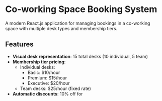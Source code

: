 # Co-working Space Booking System

A modern React.js application for managing bookings in a co-working space with multiple desk types and membership tiers.

## Features

- **Visual desk representation**: 15 total desks (10 individual, 5 team)
- **Membership tier pricing**:
  - Individual desks:
    - Basic: $10/hour
    - Premium: $15/hour
    - Executive: $20/hour
  - Team desks: $25/hour (fixed rate)
- **Automatic discounts**: 10% off for